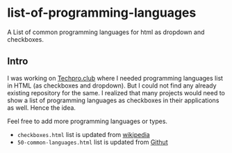 # list-of-programming-languages
A List of common programming languages for html as dropdown and checkboxes.

## Intro
I was working on [Techpro.club](https://github.com/ClubTechPro/techpro.club) where I needed programming languages list in HTML (as checkboxes and dropdown). But I could not find any already existing repository for the same. I realized that many projects would need to show a list of programming languages as checkboxes in their applications as well. Hence the idea.

Feel free to add more programming languages or types. 

- `checkboxes.html` list is updated from [wikipedia](https://en.wikipedia.org/wiki/List_of_programming_languages)
- `50-common-languages.html` list is updated from [Githut](https://madnight.github.io/githut/#/pull_requests/2021/4)
